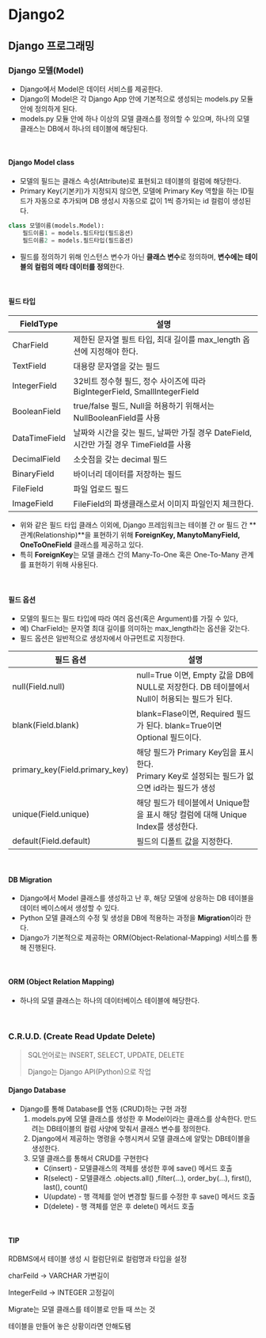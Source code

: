 # Django2

## Django 프로그래밍

### Django 모델(Model)

* Django에서 Model은 데이터 서비스를 제공한다. 
* Django의 Model은 각 Django App 안에 기본적으로 생성되는 models.py 모듈 안에 정의하게 된다.
* models.py 모듈 안에 하나 이상의 모델 클래스를 정의할 수 있으며, 하나의 모델 클래스는 DB에서 하나의 테이블에 해당된다.

<br>

#### Django Model class

* 모델의 필드는 클래스 속성(Attribute)로 표현되고 테이블의 컬럼에 해당한다.
* Primary Key(기본키)가 지정되지 않으면, 모델에 Primary Key 역할을 하는 ID필드가 자동으로 추가되며 DB 생성시 자동으로 값이 1씩 증가되는 id 컬럼이 생성된다.

```python
class 모델이름(models.Model):
	필드이름1 = models.필드타입(필드옵션)
	필드이름2 = models.필드타입(필드옵션)
```

* 필드를 정의하기 위해 인스턴스 변수가 아닌 **클래스 변수**로 정의하며, **변수에는 테이블의 컬럼의 메타 데이터를 정의**한다.

<br>

#### 필드 타입

| FieldType     | 설명                                                         |
| ------------- | ------------------------------------------------------------ |
| CharField     | 제한된 문자열 필트 타입, 최대 길이를 max_length 옵션에 지정해야 한다. |
| TextField     | 대용량 문자열을 갖는 필드                                    |
| IntegerField  | 32비트 정수형 필드, 정수 사이즈에 따라 BigIntegerField, SmallIntegerField |
| BooleanField  | true/false 필드, Null을 허용하기 위해서는 NullBooleanField를 사용 |
| DataTimeField | 날짜와 시간을 갖는 필드, 날짜만 가질 경우 DateField, 시간만 가질 경우 TimeField를 사용 |
| DecimalField  | 소숫점을 갖는 decimal 필드                                   |
| BinaryField   | 바이너리 데이터를 저장하는 필드                              |
| FileField     | 파일 업로드 필드                                             |
| ImageField    | FileField의 파생클래스로서 이미지 파일인지 체크한다.         |

* 위와 같은 필드 타입 클래스 이외에, Django 프레임워크는 테이블 간 or 필드 간 **관계(Relationship)**을 표현하기 위해 **ForeignKey, ManytoManyField, OneToOneField** 클래스를 제공하고 있다.
* 특히 **ForeignKey**는 모델 클래스 간의 Many-To-One 혹은 One-To-Many 관계를 표현하기 위해 사용된다.

<br>

#### 필드 옵션

* 모델의 필드는 필드 타입에 따라 여러 옵션(혹은 Argument)를 가질 수 있다,
* 예) CharField는 문자열 최대 길이를 의미하는 max_length라는 옵션을 갖는다.
* 필드 옵션은 일반적으로 생성자에서 아규먼트로 지정한다.

| 필드 옵션                      | 설명                                                         |
| ------------------------------ | ------------------------------------------------------------ |
| null(Field.null)               | null=True 이면, Empty 값을 DB에 NULL로 저장한다. DB 테이블에서 Null이 허용되는 필드가 된다. |
| blank(Field.blank)             | blank=Flase이면, Required 필드가 된다. blank=True이면 Optional 필드이다. |
| primary_key(Field.primary_key) | 해당 필드가 Primary Key임을 표시한다.<br />Primary Key로 설정되는 필드가 없으면 id라는 필드가 생성 |
| unique(Field.unique)           | 해당 필드가 테이블에서 Unique함을 표시 해당 컬럼에 대해 Unique Index를 생성한다. |
| default(Field.default)         | 필드의 디폴트 값을 지정한다.                                 |

<br>

#### DB Migration

* Django에서 Model 클래스를 생성하고 난 후, 해당 모델에 상응하는 DB 테이블을 데이터 베이스에서 생성할 수 있다.
* Python 모델 클래스의 수정 및 생성을 DB에 적용하는 과정을 **Migration**이라 한다.
* Django가 기본적으로 제공하는 ORM(Object-Relational-Mapping) 서비스를 통해 진행된다.

<br>

#### ORM (Object Relation Mapping)

* 하나의 모델 클래스는 하나의 데이터베이스 테이블에 해당한다.

<br>

### C.R.U.D. (Create Read Update Delete)

> SQL언어로는 INSERT, SELECT, UPDATE, DELETE
>
> Django는 Django API(Python)으로 작업

#### Django Database

* Django를 통해 Database를 연동 (CRUD)하는 구현 과정
  1. models.py에 모델 클래스를 생성한 후 Model이라는 클래스를 상속한다.
     만드려는 DB테이블의 컬럼 사양에 맞춰서 클래스 변수를 정의한다.
  2. Django에서 제공하는 명령을 수행시켜서 모델 클래스에 알맞는 DB테이블을 생성한다.
  3. 모델 클래스를 통해서 CRUD를 구현한다
     * C(insert) - 모델클래스의 객체를 생성한 후에 save() 메서드 호출
     * R(select) - 모델클래스 .objects.all() ,filter(...), order_by(...), first(), last(), count()
     * U(update) - 행 객체를 얻어 변경할 필드를 수정한 후 save() 메서드 호출
     * D(delete) - 행 객체를 얻은 후 delete() 메서드 호출

<br>

#### TIP

RDBMS에서 테이블 생성 시 컬럼단위로 컬럼명과 타입을 설정

charFeild -> VARCHAR 가변길이

IntegerFeild -> INTEGER 고정길이



Migrate는 모델 클래스를 테이블로 만들 때 쓰는 것

테이블을 만들어 놓은 상황이라면 안해도됌